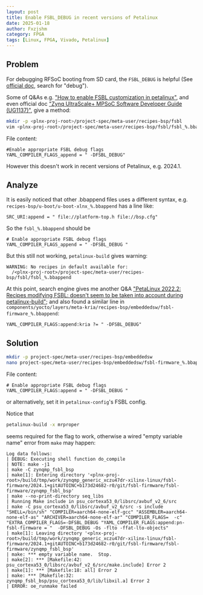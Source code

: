 ```yaml
---
layout: post
title: Enable FSBL_DEBUG in recent versions of Petalinux
date: 2025-01-18
author: Fxzjshm
category: FPGA
tags: [Linux, FPGA, Vivado, Petalinux]
---
```


## Problem

For debugging RFSoC booting from SD card, the `FSBL_DEBUG` is helpful (See [official doc](https://xilinx-wiki.atlassian.net/wiki/spaces/A/pages/18842019/Zynq+UltraScale+FSBL), search for "debug").

Some of Q&As e.g. ["How to enable FSBL customization in petalinux"](https://adaptivesupport.amd.com/s/question/0D52E00006hpcg7SAA/how-to-enable-fsbl-customization-in-petalinux?language=en_US), and even official doc ["Zynq UltraScale+ MPSoC Software Developer Guide (UG1137)"](https://docs.xilinx.com/r/en-US/ug1137-zynq-ultrascale-mpsoc-swdev/Modifying-Component-Recipes), give a method:

```bash
mkdir -p <plnx-proj-root>/project-spec/meta-user/recipes-bsp/fsbl
vim <plnx-proj-root>/project-spec/meta-user/recipes-bsp/fsbl/fsbl_%.bbappend
```

File content:

```
#Enable appropriate FSBL debug flags
YAML_COMPILER_FLAGS_append = " -DFSBL_DEBUG"
```

However this doesn't work in recent versions of Petalinux, e.g. 2024.1.

## Analyze

It is easily noticed that other .bbappend files uses a different syntax, e.g. `recipes-bsp/u-boot/u-boot-xlnx_%.bbappend` has a line like:

```
SRC_URI:append = " file://platform-top.h file://bsp.cfg"
```

So the `fsbl_%.bbappend` should be

```
# Enable appropriate FSBL debug flags
YAML_COMPILER_FLAGS_append = " -DFSBL_DEBUG "
```

But this still not working, `petalinux-build` gives warning:

```
WARNING: No recipes in default available for:
  /<plnx-proj-root>/project-spec/meta-user/recipes-bsp/fsbl/fsbl_%.bbappend
```

At this point, search engine gives me another Q&A ["PetaLinux 2022.2: Recipes modifying FSBL: doesn't seem to be taken into account during petalinux-build"](https://adaptivesupport.amd.com/s/question/0D54U00006qVXtpSAG/petalinux-20222-recipes-modifying-fsbl-doesnt-seem-to-be-taken-into-account-during-petalinuxbuild?language=en_US); and also found a similar line in `components/yocto/layers/meta-kria/recipes-bsp/embeddedsw/fsbl-firmware_%.bbappend`:

```
YAML_COMPILER_FLAGS:append:kria ?= " -DFSBL_DEBUG"
```

## Solution

```bash
mkdir -p project-spec/meta-user/recipes-bsp/embeddedsw
nano project-spec/meta-user/recipes-bsp/embeddedsw/fsbl-firmware_%.bbappend
```

File content:

```
# Enable appropriate FSBL debug flags
YAML_COMPILER_FLAGS:append = " -DFSBL_DEBUG "
```

or alternatively, set it in `petalinux-config`'s FSBL config.

Notice that

```bash
petalinux-build -x mrproper
```

seems required for the flag to work, otherwise a wired "empty variable name" error from `make` may happen:

```
Log data follows:
| DEBUG: Executing shell function do_compile
| NOTE: make -j1
| make -C zynqmp_fsbl_bsp
| make[1]: Entering directory '<plnx-proj-root>/build/tmp/work/zynqmp_generic_xczu47dr-xilinx-linux/fsbl-firmware/2024.1+gitAUTOINC+b173d24682-r0/git/fsbl-firmware/fsbl-firmware/zynqmp_fsbl_bsp'
| make --no-print-directory seq_libs
| Running Make include in psu_cortexa53_0/libsrc/avbuf_v2_6/src
| make -C psu_cortexa53_0/libsrc/avbuf_v2_6/src -s include  "SHELL=/bin/sh" "COMPILER=aarch64-none-elf-gcc" "ASSEMBLER=aarch64-none-elf-as" "ARCHIVER=aarch64-none-elf-ar" "COMPILER_FLAGS=  -c" "EXTRA_COMPILER_FLAGS=-DFSBL_DEBUG "YAML_COMPILER_FLAGS:append:pn-fsbl-firmware = "  -DFSBL_DEBUG -Os -flto -ffat-lto-objects"
| make[1]: Leaving directory '<plnx-proj-root>/build/tmp/work/zynqmp_generic_xczu47dr-xilinx-linux/fsbl-firmware/2024.1+gitAUTOINC+b173d24682-r0/git/fsbl-firmware/fsbl-firmware/zynqmp_fsbl_bsp'
| make: *** empty variable name.  Stop.
| make[2]: *** [Makefile:42: psu_cortexa53_0/libsrc/avbuf_v2_6/src/make.include] Error 2
| make[1]: *** [Makefile:18: all] Error 2
| make: *** [Makefile:32: zynqmp_fsbl_bsp/psu_cortexa53_0/lib/libxil.a] Error 2
| ERROR: oe_runmake failed
```
